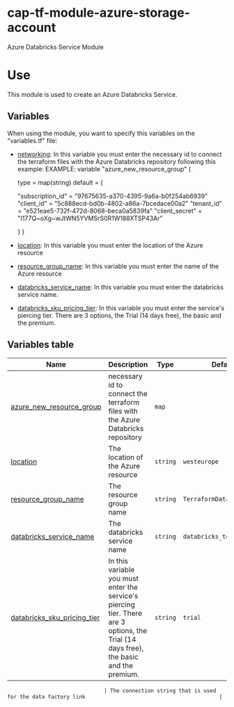 # cap-tf-module-azure-storage-account
Azure Databricks Service Module

# Use
This module is used to create an Azure Databricks Service.

## Variables

When using the module, you want to specify this variables on the "variables.tf" file:
- <a name="azure_new_resource_group"></a> [networking](#azure_new_resource_group): In this variable you must enter the necessary id to connect the terraform files with the Azure Databricks repository following this example:
EXAMPLE:
variable "azure_new_resource_group" {

  type = map(string)
  default = {

    "subscription_id" = "97675635-a370-4395-9a6a-b0f254ab6939"
    "client_id"       = "5c888ecd-bd0b-4802-a86a-7bcedace00a2"
    "tenant_id"       = "e521eae5-732f-472d-8068-beca0a5839fa"
    "client_secret"   = "I177Q~oXg~wJtWN5YVMSrS0R1W188XTSP43Ar"

  }
}
- <a name="location"></a> [location](#location): In this variable you must enter the location of the Azure resource
- <a name="resource_group_name"></a> [resource_group_name](#resource_group_name): In this variable you must enter the name of the Azure resource
- <a name="databricks_service_name"></a> [databricks_service_name](#databricks_service_name): In this variable you must enter the databricks service name.
- <a name="databricks_sku_pricing_tier"></a> [databricks_sku_pricing_tier](#databricks_sku_pricing_tier): In this variable you must enter the service's piercing tier. There are 3 options, the Trial (14 days free), the basic and the premium.

## Variables table

| Name                                                                                                | Description                                                                      | Type           | Default     | Required |
| ----------------------------------------------------------------------------------------------------| ---------------------------------------------------------------------------------| -------------- | ----------- | :------: |
| <a name="azure_new_resource_group"></a> [azure_new_resource_group](#azure_new_resource_group)       | necessary id to connect the terraform files with the Azure Databricks repository | `map`          |             |    yes   |
| <a name="location"></a> [location](#location)                                              		  | The location of the Azure resource                                               | `string`       | `westeurope`|    yes   |
| <a name="resource_group_name"></a> [resource_group_name](#resource_group_name)                      | The resource group name                                                          | `string`       | `TerraformDatabricks`|    yes   |
| <a name="databricks_service_name"></a> [databricks_service_name](#databricks_service_name)          | The databricks service name                                                      | `string`       | `databricks_test_service` |    yes    |
| <a name="databricks_sku_pricing_tier"></a> [databricks_sku_pricing_tier](#databricks_sku_pricing_tier)|In this variable you must enter the service's piercing tier. There are 3 options, the Trial (14 days free), the basic and the premium.| `string`| `trial`| no |

                                   | The connection string that is used for the data factory link                                           |